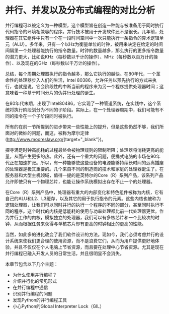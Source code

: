# 并行、并发以及分布式编程的对比分析

并行编程可以被定义为一种模型，这个模型旨在创造一种能与被准备用于同时执行代码指令的环境相兼容的程序。并行技术被用于开发软件还不是很长。几年前，处理器在其它组件中只有一个在一段时间空间中一次只能执行一条指令的算术逻辑单元（ALU）。多年来，只有一个以Hz为衡量单位的时钟，被用来决定在给定的时间间隔里一个处理器能执行的指令数量。时钟的数量越多，那么执行的更多指令数量的潜力更大，比如说KHz（每秒数以千计的操作）、MHz（每秒数以百万计的操作）、以及现在的GHz（每秒数以千万计的操作）。

总结，每个周期处理器执行的指令越多，那么它执行的越快。在80年代，一个革命性的处理器步入人们的生活，Intel 80386，允许任务以预先执行的方式来执行，也就是说，它会阶段性的中断当前的程序来为另一个程序提供处理器时间；这意味着一种基于时间分片的伪并行处理的诞生。

在80年代末期，出现了Intel80486，它实现了一种管道系统，在实践中，这个系统将执行阶段划分为不同的子阶段。实际上，在一个处理器周期中，我们可能有不同的指令在一个子阶段同时被执行。

所有的在前一节所提到的进步带来一些性能上的提升，但是这些仍然不够，我们所面对的微妙的问题，而这，被称为摩尔定律(<http://www.mooreslaw.org/>{target="_blank"})。

探寻满足时钟高能耗的过程最终会被物理规则的限制所阻；处理器将消耗更高的能量，从而产生更多的热。此外，还有一个重大的问题，便携式电脑的市场在90年代正在加速扩张。所以，有一种能够使这些设备的电源能够持续长时间的远离插座的处理器是极其重要的。几个来自不同的制造商的技术和家庭的处理器诞生了。在服务器和大型主机领域，值得一提的是英特尔的Core（R）系列产品，该系列产品允许即使只有一个物理芯片，也能让操作系统模拟出存在不止一个的处理器。

在Core（R）系列产品中，处理器有重大的内部变化和特色组件被称为内核，它有自己的ALU和L2、L3缓存，以及其它的用于执行指令的元素。这些内核也被称为逻辑处理器，让我们可以同时并行的执行一个程序的不同的部分，甚至同时执行不同的程序。这个时代的内核是低能耗的使用与功率处理都比前一代处理器更优。作为并行工作的内核，模拟独立的处理器，我们可以有多核芯片和一个比较次的时钟，从而根据任务来获得与单核芯片却有更高的时钟相比的更高的性能。

当然，如此多的进化改变了我们软件设计的方法。现如今，我们必须考虑并行的设计系统来使我们更合理的使用资源，而不是浪费它们，从而为用户提供更好地体验，并且不仅仅在个人电脑上节省资源，而且要在处理中心节省资源。尤其是现在并行编程已融入开发人员的日常生活，并且很明显不会消失。

本章节包含以下几个主题：

* 为什么使用并行编程？
* 介绍并行化的常见形式
* 在并行编程中通信
* 识别并行编程的问题
* 发现Python的并行编程工具
* 小心Python的Global Interpreter Lock（GIL）
